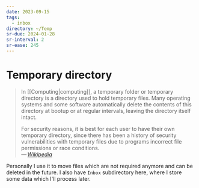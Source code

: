 ```yaml
---
date: 2023-09-15
tags:
  - inbox
directory: ~/Temp
sr-due: 2024-01-28
sr-interval: 2
sr-ease: 245
---
```


# Temporary directory

> In [[Computing|computing]], a temporary folder or temporary directory is a
> directory used to hold temporary files. Many operating systems and some
> software automatically delete the contents of this directory at bootup or at
> regular intervals, leaving the directory itself intact.
>
> For security reasons, it is best for each user to have their own temporary
> directory, since there has been a history of security vulnerabilities with
> temporary files due to programs incorrect file permissions or race
> conditions.\
> — <cite>[Wikipedia](https://en.wikipedia.org/wiki/Temporary_folder)</cite>

Personally I use it to move files which are not required anymore and can be
deleted in the future. I also have `Inbox` subdirectory here, where I store some
data which I'll process later.
